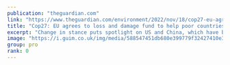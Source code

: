 ```yaml
---
publication: "theguardian.com"
link: "https://www.theguardian.com/environment/2022/nov/18/cop27-eu-agrees-to-loss-and-damage-fund-to-help-poor-countries-recover-from-climate-disasters"
title: "Cop27: EU agrees to loss and damage fund to help poor countries amid climate disasters"
excerpt: "Change in stance puts spotlight on US and China, which have both objected to fund"
image: "https://i.guim.co.uk/img/media/588547451db680e399779f32427410e3074f6f8e/0_0_8640_5184/master/8640.jpg?width=1200&height=630&quality=85&auto=format&fit=crop&overlay-align=bottom%2Cleft&overlay-width=100p&overlay-base64=L2ltZy9zdGF0aWMvb3ZlcmxheXMvdGctZGVmYXVsdC5wbmc&enable=upscale&s=f3e0fdc9f3b6e974e28bd52ccfd6eb98"
group: pro
rank: 0
---
```


